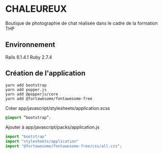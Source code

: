 # CHALEUREUX
Boutique de photographie de chat réalisée dans le cadre de la formation THP

## Environnement
Rails 6.1.4.1
Ruby 2.7.4

## Création de l'application

```
yarn add bootstrap
yarn add popper.js
yarn add @popperjs/core
yarn add @fortawesome/fontawesome-free
```

Créer app/javascript/stylesheets/application.scss
```css
@import “bootstrap”;
```
Ajouter à app/javascript/packs/application.js
```js
import "bootstrap"
import "stylesheets/application"
import "@fortawesome/fontawesome-free/css/all.css";
```
